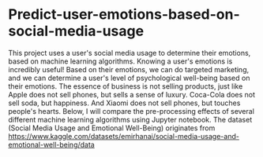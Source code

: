 # Predict-user-emotions-based-on-social-media-usage
  This project uses a user's social media usage to determine their emotions, based on machine learning algorithms.
  Knowing a user's emotions is incredibly useful! Based on their emotions, we can do targeted marketing, and we can determine a user's level of psychological well-being based on their emotions. The essence of business is not selling products, just like Apple does not sell phones, but sells a sense of luxury. Coca-Cola does not sell soda, but happiness. And Xiaomi does not sell phones, but touches people's hearts. 
  Below, I will compare the pre-processing effects of several different machine learning algorithms using Jupyter notebook.
  The dataset (Social Media Usage and Emotional Well-Being) originates from https://www.kaggle.com/datasets/emirhanai/social-media-usage-and-emotional-well-being/data
